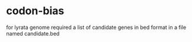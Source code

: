 # codon-bias
for lyrata genome
required a list of candidate genes in bed format in a file named candidate.bed
